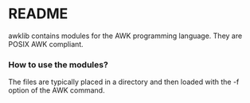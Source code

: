 # README #

awklib contains modules for the AWK programming language. They are POSIX AWK compliant.

### How to use the modules? ###

The files are typically placed in a directory and then loaded with the -f option of the AWK command.